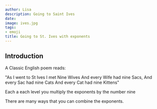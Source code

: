 ```yaml
---
author: Lisa
description: Going to Saint Ives
date: 
image: ives.jpg
tags:
- emoji
title: Going to St. Ives with exponents
---
```


## Introduction

A Classic English poem reads:

"As I went to St Ives
I met Nine Wives
And every Wife had nine Sacs,
And every Sac had nine Cats
And every Cat had nine Kittens"

Each a each level you multiply the exponents by the number nine

There are many ways that you can combine the exponents.
